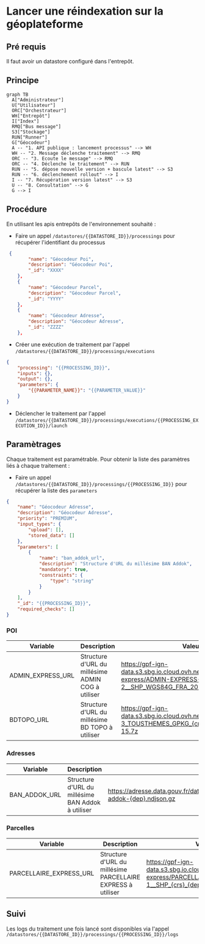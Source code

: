 # Lancer une réindexation sur la géoplateforme

## Pré requis

Il faut avoir un datastore configuré dans l'entrepôt.

## Principe

```mermaid
graph TB
  A["Administrateur"]
  U["Utilisateur"]
  ORC["Orchestrateur"]
  WH["Entrepôt"]
  I["Index"]
  RMQ["Bus message"]
  S3["Stockage"]
  RUN["Runner"]
  G["Géocodeur"]
  A -- "1. API publique : lancement processus" --> WH
  WH -- "2. Message déclenche traitement" --> RMQ
  ORC -- "3. Ecoute le message" --> RMQ
  ORC -- "4. Déclenche le traitement" --> RUN
  RUN -- "5. dépose nouvelle version + bascule latest" --> S3
  RUN -- "6. déclenchement rollout" --> I
  I -- "7. Récupération version latest" --> S3
  U -- "8. Consultation" --> G
  G --> I
```

## Procédure

En utilisant les apis entrepôts de l'environnement souhaité :

* Faire un appel `/datastores/{{DATASTORE_ID}}/processings` pour récupérer l'identifiant du processus

```json
 {
        "name": "Géocodeur Poi",
        "description": "Géocodeur Poi",
        "_id": "XXXX"
    },
    {
        "name": "Géocodeur Parcel",
        "description": "Géocodeur Parcel",
        "_id": "YYYY"
    },
    {
        "name": "Géocodeur Adresse",
        "description": "Géocodeur Adresse",
        "_id": "ZZZZ"
    },
```

* Créer une exécution de traitement par l'appel `/datastores/{{DATASTORE_ID}}/processings/executions`

```json
{
    "processing": "{{PROCESSING_ID}}",
    "inputs": {},
    "output": {},
    "parameters": {
        "{{PARAMETER_NAME}}": "{{PARAMETER_VALUE}}"
    }
}
```

* Déclencher le traitement par l'appel `/datastores/{{DATASTORE_ID}}/processings/executions/{{PROCESSING_EXECUTION_ID}}/launch`

## Paramètrages

Chaque traitement est paramétrable. Pour obtenir la liste des paramètres liés à chaque traitement :

* Faire un appel `/datastores/{{DATASTORE_ID}}/processings/{{PROCESSING_ID}}` pour récupérer la liste des `parameters`

```json
{
    "name": "Géocodeur Adresse",
    "description": "Géocodeur Adresse",
    "priority": "PREMIUM",
    "input_types": {
        "upload": [],
        "stored_data": []
    },
    "parameters": [
        {
            "name": "ban_addok_url",
            "description": "Structure d'URL du millésime BAN Addok",
            "mandatory": true,
            "constraints": {
                "type": "string"
            }
        }
    ],
    "_id": "{{PROCESSING_ID}}",
    "required_checks": []
}
```

### POI

Variable | Description | Valeur
---------|----------|---------
 ADMIN_EXPRESS_URL |  Structure d'URL du millésime ADMIN COG à utiliser | <https://gpf-ign-data.s3.sbg.io.cloud.ovh.net/admin-express/ADMIN-EXPRESS-COG_3-2__SHP_WGS84G_FRA_2023-05-03.7z>
 BDTOPO_URL | Structure d'URL du millésime BD TOPO à utiliser | <https://gpf-ign-data.s3.sbg.io.cloud.ovh.net/bdtopo/BDTOPO_3-3_TOUSTHEMES_GPKG_{crs}_{dep}_2023-09-15.7z>

### Adresses

Variable | Description | Valeur
---------|----------|---------
 BAN_ADDOK_URL | Structure d'URL du millésime BAN Addok à utiliser | <https://adresse.data.gouv.fr/data/ban/adresses/latest/addok/adresses-addok-{dep}.ndjson.gz>

### Parcelles

Variable | Description | Valeur
---------|----------|---------
 PARCELLAIRE_EXPRESS_URL |  Structure d'URL du millésime PARCELLAIRE EXPRESS à utiliser | <https://gpf-ign-data.s3.sbg.io.cloud.ovh.net/parcellaire-express/PARCELLAIRE_EXPRESS_1-1__SHP_{crs}_{dep}_2023-07-01.7z>

## Suivi

Les logs du traitement une fois lancé sont disponibles via l'appel `/datastores/{{DATASTORE_ID}}/processings/{{PROCESSING_ID}}/logs`
